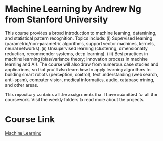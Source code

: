 # Machine Learning by Andrew Ng from Stanford University
This course provides a broad introduction to machine learning, datamining, and statistical pattern recognition. Topics include: (i) Supervised learning (parametric/non-parametric algorithms, support vector machines, kernels, neural networks). (ii) Unsupervised learning (clustering, dimensionality reduction, recommender systems, deep learning). (iii) Best practices in machine learning (bias/variance theory; innovation process in machine learning and AI). The course will also draw from numerous case studies and applications, so that you'll also learn how to apply learning algorithms to building smart robots (perception, control), text understanding (web search, anti-spam), computer vision, medical informatics, audio, database mining, and other areas.

This repository contains all the assignments that I have submitted for all the coursework. Visit the weekly folders to read more about the projects. 

# Course Link 
[Machine Learning](https://www.coursera.org/learn/machine-learning-course/home/info)
